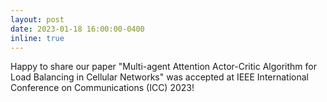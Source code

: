 ```yaml
---
layout: post
date: 2023-01-18 16:00:00-0400
inline: true
---
```

Happy to share our paper "Multi-agent Attention Actor-Critic Algorithm for Load Balancing in Cellular Networks" was accepted at IEEE International Conference on Communications (ICC) 2023!